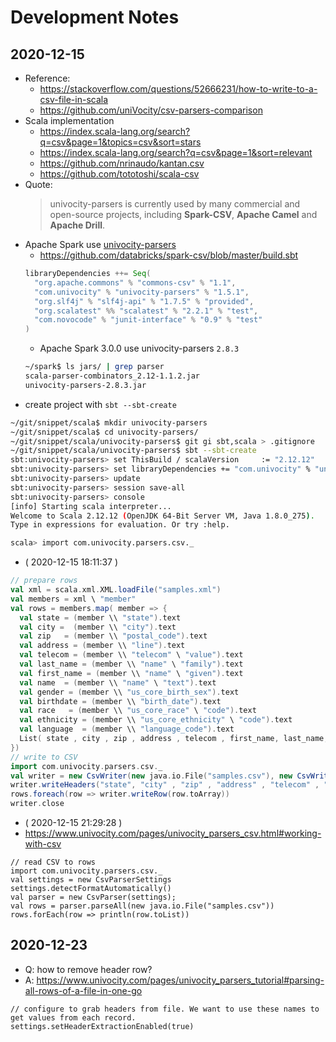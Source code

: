 # Development Notes

## 2020-12-15

- Reference:
  - https://stackoverflow.com/questions/52666231/how-to-write-to-a-csv-file-in-scala
  - https://github.com/uniVocity/csv-parsers-comparison
- Scala implementation
  - https://index.scala-lang.org/search?q=csv&page=1&topics=csv&sort=stars
  - https://index.scala-lang.org/search?q=csv&page=1&sort=relevant
  - https://github.com/nrinaudo/kantan.csv
  - https://github.com/tototoshi/scala-csv
- Quote:
  > univocity-parsers is currently used by many commercial and open-source projects, including **Spark-CSV**, **Apache Camel** and **Apache Drill**.
- Apache Spark use [univocity-parsers](https://github.com/uniVocity/univocity-parsers)
  - https://github.com/databricks/spark-csv/blob/master/build.sbt
  ```sbt
  libraryDependencies ++= Seq(
    "org.apache.commons" % "commons-csv" % "1.1",
    "com.univocity" % "univocity-parsers" % "1.5.1",
    "org.slf4j" % "slf4j-api" % "1.7.5" % "provided",
    "org.scalatest" %% "scalatest" % "2.2.1" % "test",
    "com.novocode" % "junit-interface" % "0.9" % "test"
  )
  ```
  - Apache Spark 3.0.0 use univocity-parsers `2.8.3`
  ```bash
  ~/spark$ ls jars/ | grep parser
  scala-parser-combinators_2.12-1.1.2.jar
  univocity-parsers-2.8.3.jar
  ```
- create project with `sbt --sbt-create`
```bash
~/git/snippet/scala$ mkdir univocity-parsers
~/git/snippet/scala$ cd univocity-parsers/
~/git/snippet/scala/univocity-parsers$ git gi sbt,scala > .gitignore
~/git/snippet/scala/univocity-parsers$ sbt --sbt-create
sbt:univocity-parsers> set ThisBuild / scalaVersion     := "2.12.12"
sbt:univocity-parsers> set libraryDependencies += "com.univocity" % "univocity-parsers" % "2.8.3"
sbt:univocity-parsers> update
sbt:univocity-parsers> session save-all
sbt:univocity-parsers> console
[info] Starting scala interpreter...
Welcome to Scala 2.12.12 (OpenJDK 64-Bit Server VM, Java 1.8.0_275).
Type in expressions for evaluation. Or try :help.

scala> import com.univocity.parsers.csv._
```
- ( 2020-12-15 18:11:37 )
```scala
// prepare rows
val xml = scala.xml.XML.loadFile("samples.xml")
val members = xml \ "member"
val rows = members.map( member => {
  val state = (member \\ "state").text
  val city =  (member \\ "city").text
  val zip   = (member \\ "postal_code").text
  val address = (member \\ "line").text
  val telecom = (member \\ "telecom" \ "value").text
  val last_name = (member \\ "name" \ "family").text
  val first_name = (member \\ "name" \ "given").text
  val name  = (member \\ "name" \ "text").text
  val gender = (member \\ "us_core_birth_sex").text
  val birthdate = (member \\ "birth_date").text
  val race   = (member \\ "us_core_race" \ "code").text
  val ethnicity = (member \\ "us_core_ethnicity" \ "code").text
  val language  = (member \\ "language_code").text
  List( state , city , zip , address , telecom , first_name, last_name, name, gender , birthdate, race , ethnicity, language)
})
// write to CSV
import com.univocity.parsers.csv._
val writer = new CsvWriter(new java.io.File("samples.csv"), new CsvWriterSettings())
writer.writeHeaders("state", "city" , "zip" , "address" , "telecom" , "first_name", "last_name", "name", "gender" , "birthdate", "race" , "ethnicity", "language")
rows.foreach(row => writer.writeRow(row.toArray))
writer.close
```
- ( 2020-12-15 21:29:28 )
- https://www.univocity.com/pages/univocity_parsers_csv.html#working-with-csv
```
// read CSV to rows
import com.univocity.parsers.csv._
val settings = new CsvParserSettings
settings.detectFormatAutomatically()
val parser = new CsvParser(settings);
val rows = parser.parseAll(new java.io.File("samples.csv"))
rows.forEach(row => println(row.toList))
```

## 2020-12-23

- Q: how to remove header row?
- A: https://www.univocity.com/pages/univocity_parsers_tutorial#parsing-all-rows-of-a-file-in-one-go
```
// configure to grab headers from file. We want to use these names to get values from each record.
settings.setHeaderExtractionEnabled(true)
```